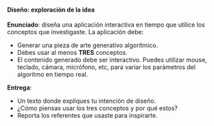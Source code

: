 #### Diseño: exploración de la idea

**Enunciado**: diseña una aplicación interactiva en tiempo que utilice 
los conceptos que investigaste. La aplicación debe:

- Generar una pieza de arte generativo algorítmico.
- Debes usar al menos **TRES** conceptos.
- El contenido generado debe ser interactivo. Puedes utilizar mouse, teclado, cámara, micrófono, 
etc, para variar los parámetros del algoritmo en tiempo real.

**Entrega**: 

- Un texto donde expliques tu intención de diseño. 
- ¿Cómo piensas usar los tres conceptos y por qué estos?
- Reporta los referentes que usaste para inspirarte. 
